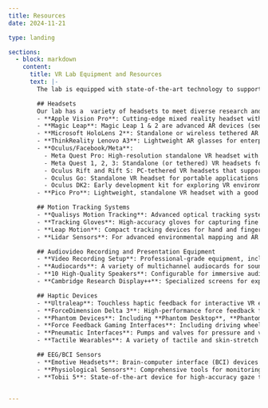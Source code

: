 ```yaml
---
title: Resources
date: 2024-11-21

type: landing

sections:
  - block: markdown
    content:
      title: VR Lab Equipment and Resources
      text: |-
        The lab is equipped with state-of-the-art technology to support cutting-edge research and development in immersive technologies. Our comprehensive range of tools and resources enables innovative experiments and applications in virtual, augmented, and mixed reality (VR/AR/MR), human-computer interaction, and cognitive science. Our lab is designed to accommodate diverse experimental setups, from small-scale studies to large collaborative projects. The space can be configured to meet the specific needs of researchers and developers.

        ## Headsets  
        Our lab has a  variety of headsets to meet diverse research and development needs. Headsets are available for research projects, student training, collaborative activities, and teaching.  
        - **Apple Vision Pro**: Cutting-edge mixed reality headset with high-resolution displays and advanced spatial computing capabilities.  
        - **Magic Leap**: Magic Leap 1 & 2 are advanced AR devices (see-through) designed for spatial computing and collaborative AR applications.  
        - **Microsoft HoloLens 2**: Standalone or wireless tethered AR headset (see-through) for holographic experiences.  
        - **ThinkReality Lenovo A3**: Lightweight AR glasses for enterprise applications.  
        - **Oculus/Facebook/Meta**:  
          - Meta Quest Pro: High-resolution standalone VR headset with eye tracking, hand tracking, and color passthrough cameras.  
          - Meta Quest 1, 2, 3: Standalone (or tethered) VR headsets for a wide range of applications with hand tracking and passthrough cameras.  
          - Oculus Rift and Rift S: PC-tethered VR headsets that support high-quality graphics.  
          - Oculus Go: Standalone VR headset for portable applications requiring rotation tracking only.  
          - Oculus DK2: Early development kit for exploring VR environments.  
        - **Pico Pro**: Lightweight, standalone VR headset with a good passthrough color camera.  

        ## Motion Tracking Systems  
        - **Qualisys Motion Tracking**: Advanced optical tracking system with a **large tracking area**, ideal for precise motion capture and spatial analysis.  
        - **Tracking Gloves**: High-accuracy gloves for capturing fine hand movements and gestures.  
        - **Leap Motion**: Compact tracking devices for hand and finger movements in VR/AR applications.  
        - **Lidar Sensors**: For advanced environmental mapping and AR integration.  

        ## Audiovideo Recording and Presentation Equipment  
        - **Video Recording Setup**: Professional-grade equipment, including black/white/green backdrops, stage lights, and contact microphones.  
        - **Audiocards**: A variety of multichannel audiocards for sound research.  
        - **10 High-Quality Speakers**: Configurable for immersive audio experiences and spatial sound research.  
        - **Cambridge Research Display++**: Specialized screens for experiments requiring precise visual presentation.  

        ## Haptic Devices  
        - **Ultraleap**: Touchless haptic feedback for interactive VR experiences.  
        - **ForceDimension Delta 3**: High-performance force feedback for advanced interaction.  
        - **Phantom Devices**: Including **Phantom Desktop**, **Phantom Omni**, and **Phantom Premium**, offering detailed force feedback for tactile exploration and manipulation.  
        - **Force Feedback Gaming Interfaces**: Including driving wheels and joysticks.  
        - **Pneumatic Interfaces**: Pumps and valves for pressure and vacuum applications.  
        - **Tactile Wearables**: A variety of tactile and skin-stretch devices.  

        ## EEG/BCI Sensors  
        - **Emotive Headsets**: Brain-computer interface (BCI) devices for recording EEG signals.  
        - **Physiological Sensors**: Comprehensive tools for monitoring biometric data, enabling studies of human responses in immersive environments.  
        - **Tobii 5**: State-of-the-art device for high-accuracy gaze tracking.  


---
```

